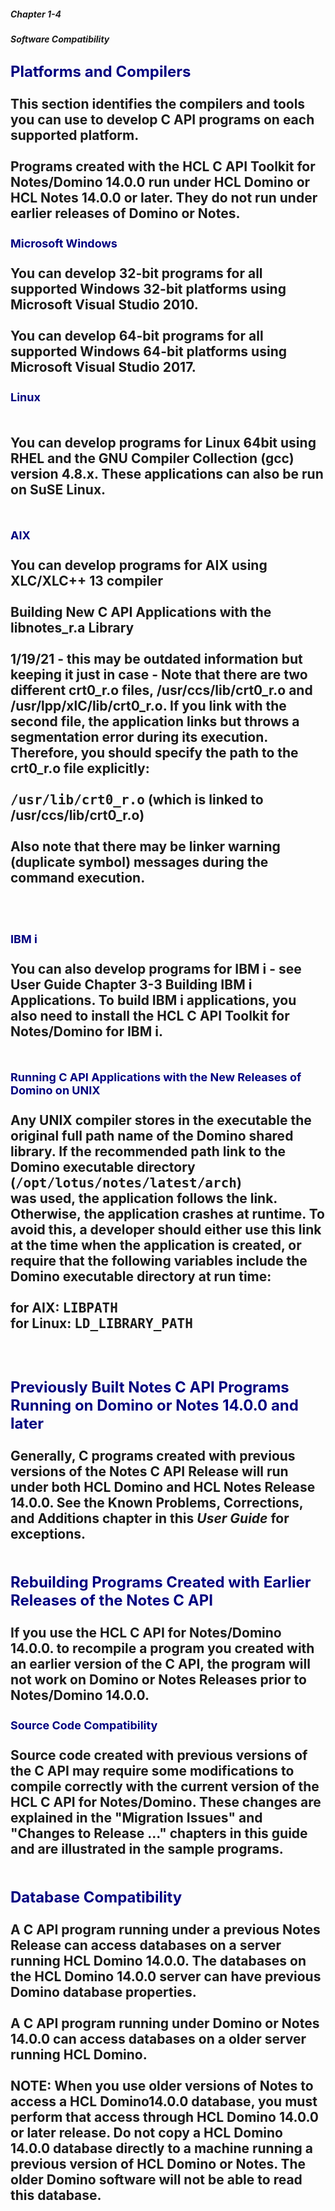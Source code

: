 ##### Chapter 1-4
##### Software Compatibility

<b><font size="5" color="#000080">Platforms and Compilers</font></b><br>
<br>
This section identifies the compilers and tools you can use to develop C API programs on each supported platform.<br>
<br>
Programs created with the HCL C API Toolkit for Notes/Domino 14.0.0 run under HCL Domino or HCL Notes 14.0.0 or later. They do not run under earlier releases of Domino or Notes.<br>
<br>
<b><font size="4" color="#000080">Microsoft Windows </font></b><br>
<br>
You can develop 32-bit programs for all supported Windows 32-bit platforms using Microsoft Visual Studio 2010. <br>
<br>
You can develop 64-bit programs for all supported Windows 64-bit platforms using Microsoft Visual Studio 2017. <br>
<br>
<b><font size="4" color="#000080">Linux</font></b><br>
<br>
<br>
You can develop programs for Linux 64bit using RHEL and the GNU Compiler Collection (gcc) version 4.8.x.  These applications can also be run on SuSE Linux.<br>
<br>
<br>
<b><font size="4" color="#000080">AIX</font></b><br>
<br>
You can develop programs for AIX using XLC/XLC++ 13 compiler<br>
<br>
<b>Building New C API Applications with the libnotes_r.a Library</b><br>
<br>
1/19/21 - this may be outdated information but keeping it just in case - Note that there are two different crt0_r.o files, /usr/ccs/lib/crt0_r.o and /usr/lpp/xlC/lib/crt0_r.o. If you link with the second file, the application links but throws a segmentation error during its execution. Therefore, you should specify the path to the crt0_r.o file explicitly:<br>
<br>
<tt>/usr/lib/crt0_r.o</tt> 	(which is linked to /usr/ccs/lib/crt0_r.o)<br>
  	<br>
Also note that there may be linker warning (duplicate symbol) messages during the command execution.<br>
<br>
<br>
<br>
<b><font size="4" color="#000080">IBM i</font></b><br>
<br>
You can also develop programs for IBM i - see User Guide Chapter 3-3 Building IBM i Applications.  To build IBM i applications, you also need to install the HCL C API Toolkit for Notes/Domino for IBM i.<br>
<br>
<br>
<b><font size="4" color="#000080">Running C API Applications with the New Releases of Domino on UNIX</font></b><br>
<br>
Any UNIX compiler stores in the executable the original  full path name of the Domino shared library.  If the recommended path link to the Domino executable directory <br>
	(<tt>/opt/lotus/notes/</tt><tt><b>latest</b></tt><tt>/arch</tt>) <br>
was used, the application follows the link. Otherwise, the application crashes at runtime. To avoid this, a developer should either use this link at the time when the application is created, or require that the following variables include the Domino executable directory at run time:<br>
<br>
for AIX: 		<tt>LIBPATH</tt><br>
for Linux:	<tt>LD_LIBRARY_PATH</tt><br>
<br>
<br>
<br>
<b><font size="5" color="#000080">Previously Built Notes C API Programs Running on Domino or Notes 14.0.0 and later</font></b><br>
<br>
Generally, C programs created with previous versions of the Notes C API Release will run under both HCL Domino and HCL Notes Release 14.0.0.  See the Known Problems, Corrections, and Additions chapter in this <i>User Guide </i>for exceptions.<br>
<br>
<br>
<b><font size="5" color="#000080">Rebuilding Programs Created with Earlier Releases of the Notes C API </font></b><br>
<br>
If you use the HCL C API for Notes/Domino 14.0.0. to recompile a program you created with an earlier version of the C API, the program will not work on Domino or Notes Releases prior to Notes/Domino 14.0.0.<br>
<br>
<b><font size="4" color="#000080">Source Code Compatibility</font></b><br>
<br>
Source code created with previous versions of the C API may require some modifications to compile correctly with the current version of the HCL C API for Notes/Domino. These changes are explained in the &quot;Migration Issues&quot; and &quot;Changes to Release ...&quot; chapters in this guide and are illustrated in the sample programs.  <br>
<br>
<br>
<b><font size="5" color="#000080">Database Compatibility</font></b><br>
<br>
A C API program running under a previous Notes Release can access databases on a server running HCL Domino 14.0.0. The databases on the HCL Domino 14.0.0 server can have previous Domino database properties.<br>
<br>
A C API program  running under Domino or Notes 14.0.0 can access databases on a older server running HCL Domino.<br>
<br>
NOTE: When you use older versions of Notes  to access a HCL Domino14.0.0  database, you must perform that access through HCL Domino 14.0.0 or later release.   Do not copy a HCL Domino 14.0.0 database directly to a machine running a previous version of HCL Domino or Notes. The older Domino software will not be able to read this database.
---
